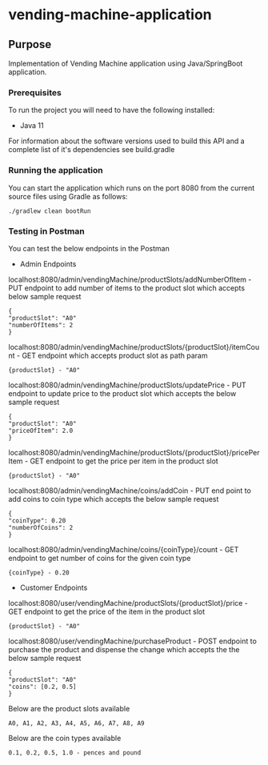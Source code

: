 # vending-machine-application

## Purpose

Implementation of Vending Machine application using Java/SpringBoot application.

### Prerequisites

To run the project you will need to have the following installed:

* Java 11

For information about the software versions used to build this API and a complete list of it's dependencies see build.gradle

### Running the application

 You can start the application which runs on the port 8080 from the current source files using Gradle as follows:

```
./gradlew clean bootRun
```

### Testing in Postman
You can test the below endpoints in the Postman

* Admin Endpoints

localhost:8080/admin/vendingMachine/productSlots/addNumberOfItem - PUT endpoint to add number of items to the product slot which accepts below sample request

```
{
"productSlot": "A0"
"numberOfItems": 2
}
```

localhost:8080/admin/vendingMachine/productSlots/{productSlot}/itemCount - GET endpoint which accepts product slot as path param

```
{productSlot} - "A0"

```

localhost:8080/admin/vendingMachine/productSlots/updatePrice - PUT endpoint to update price to the product slot which accepts the below sample request

```
{
"productSlot": "A0"
"priceOfItem": 2.0
}
```

localhost:8080/admin/vendingMachine/productSlots/{productSlot}/pricePerItem - GET endpoint to get the price per item in the product slot

```
{productSlot} - "A0"

```
localhost:8080/admin/vendingMachine/coins/addCoin - PUT end point to add coins to coin type which accepts the below sample request

```
{
"coinType": 0.20
"numberOfCoins": 2
}
```

localhost:8080/admin/vendingMachine/coins/{coinType}/count - GET endpoint to get number of coins for the given coin type

```
{coinType} - 0.20

```

* Customer Endpoints

localhost:8080/user/vendingMachine/productSlots/{productSlot}/price - GET endpoint to get the price of the item in the product slot

```
{productSlot} - "A0"

```
localhost:8080/user/vendingMachine/purchaseProduct - POST endpoint to purchase the product and dispense the change which accepts the the below sample request

```
{
"productSlot": "A0"
"coins": [0.2, 0.5]
}
```

Below are the product slots available
```
A0, A1, A2, A3, A4, A5, A6, A7, A8, A9
```

Below are the coin types available

```
0.1, 0.2, 0.5, 1.0 - pences and pound
```


